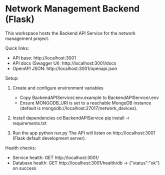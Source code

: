 # Network Management Backend (Flask)

This workspace hosts the Backend API Service for the network management project.

Quick links:
- API base: http://localhost:3001
- API docs (Swagger UI): http://localhost:3001/docs
- OpenAPI JSON: http://localhost:3001/openapi.json

Setup:
1) Create and configure environment variables
   - Copy BackendAPIService/.env.example to BackendAPIService/.env
   - Ensure MONGODB_URI is set to a reachable MongoDB instance (default is mongodb://localhost:27017/network_devices).

2) Install dependencies
   cd BackendAPIService
   pip install -r requirements.txt

3) Run the app
   python run.py
   The API will listen on http://localhost:3001 (Flask default development server).

Health checks:
- Service health: GET http://localhost:3001/
- Database health: GET http://localhost:3001/health/db -> {"status":"ok"} on success
